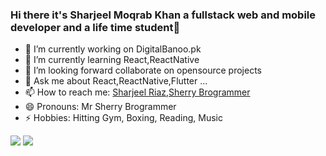 ### Hi there it's **Sharjeel Moqrab Khan** a fullstack web and mobile developer and a life time student👋

- 🔭 I’m currently working on DigitalBanoo.pk
- 🌱 I’m currently learning React,ReactNative 
- 👯 I’m looking forward collaborate on opensource projects 
- 💬 Ask me about React,ReactNative,Flutter ...
- 📫 How to reach me: [Sharjeel Riaz](https://www.facebook.com/sharjeel.riaz1),[Sherry Brogrammer](https://www.youtube.com/channel/UC4nwPYSMO4QIPyyF1Wft11g)
- 😄 Pronouns: Mr Sherry Brogrammer
- ⚡ Hobbies: Hitting Gym, Boxing, Reading, Music

<img src="https://github-readme-stats.vercel.app/api?username=sharjeelmoqrabkhan&&show_icons=true&title_color=ffffff&icon_color=bb2acf&text_color=daf7dc&bg_color=151515">

<img src="https://github-readme-stats.vercel.app/api/top-langs/?username=sharjeelmoqrabkhan&show_icons=true&theme=radical">
